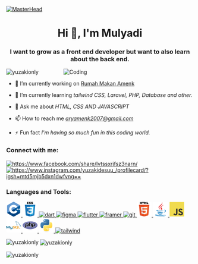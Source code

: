 [![MasterHead](https://www.optimalvirtualemployee.com/wp-content/uploads/2023/01/front-end-development.gif)](https://rishavchanda.io)
<h1 align="center">Hi 👋, I'm Mulyadi</h1>
<h3 align="center">I want to grow as a front end developer but want to also learn about the back end.</h3>

<img align="right" alt="Coding" width="350" src="https://cdn.dribbble.com/users/730703/screenshots/6581243/avento.gif">

<p align="left"> <img src="https://komarev.com/ghpvc/?username=yuzakionly&label=Profile%20views&color=0e75b6&style=flat" alt="yuzakionly" /> </p>

- 🔭 I’m currently working on [Rumah Makan Amenk](https://github.com/YuzakiOnly/Rumah-Amenk.git)

- 🌱 I’m currently learning *tailwind CSS, Laravel, PHP, Database and other.*

- 💬 Ask me about *HTML, CSS AND JAVASCRIPT*

- 📫 How to reach me *aryamenk2007@gmail.com*

- ⚡ Fun fact *I'm having so much fun in this coding world.*

<h3 align="left">Connect with me:</h3>
<p align="left">
<a href="https://fb.com/https://www.facebook.com/share/lvtssxrjfsz3narn/" target="blank"><img align="center" src="https://raw.githubusercontent.com/rahuldkjain/github-profile-readme-generator/master/src/images/icons/Social/facebook.svg" alt="https://www.facebook.com/share/lvtssxrjfsz3narn/" height="30" width="40" /></a>
<a href="https://instagram.com/https://www.instagram.com/yuzakidesuu_/profilecard/?igsh=mtd5mjb5dxn1dwfvng==" target="blank"><img align="center" src="https://raw.githubusercontent.com/rahuldkjain/github-profile-readme-generator/master/src/images/icons/Social/instagram.svg" alt="https://www.instagram.com/yuzakidesuu_/profilecard/?igsh=mtd5mjb5dxn1dwfvng==" height="30" width="40" /></a>
</p>

<h3 align="left">Languages and Tools:</h3>
<p align="left"> <a href="https://www.w3schools.com/cpp/" target="_blank" rel="noreferrer"> <img src="https://raw.githubusercontent.com/devicons/devicon/master/icons/cplusplus/cplusplus-original.svg" alt="cplusplus" width="40" height="40"/> </a> <a href="https://www.w3schools.com/css/" target="_blank" rel="noreferrer"> <img src="https://raw.githubusercontent.com/devicons/devicon/master/icons/css3/css3-original-wordmark.svg" alt="css3" width="40" height="40"/> </a> <a href="https://dart.dev" target="_blank" rel="noreferrer"> <img src="https://www.vectorlogo.zone/logos/dartlang/dartlang-icon.svg" alt="dart" width="40" height="40"/> </a> <a href="https://www.figma.com/" target="_blank" rel="noreferrer"> <img src="https://www.vectorlogo.zone/logos/figma/figma-icon.svg" alt="figma" width="40" height="40"/> </a> <a href="https://flutter.dev" target="_blank" rel="noreferrer"> <img src="https://www.vectorlogo.zone/logos/flutterio/flutterio-icon.svg" alt="flutter" width="40" height="40"/> </a> <a href="https://www.framer.com/" target="_blank" rel="noreferrer"> <img src="https://www.vectorlogo.zone/logos/framer/framer-icon.svg" alt="framer" width="40" height="40"/> </a> <a href="https://git-scm.com/" target="_blank" rel="noreferrer"> <img src="https://www.vectorlogo.zone/logos/git-scm/git-scm-icon.svg" alt="git" width="40" height="40"/> </a> <a href="https://www.w3.org/html/" target="_blank" rel="noreferrer"> <img src="https://raw.githubusercontent.com/devicons/devicon/master/icons/html5/html5-original-wordmark.svg" alt="html5" width="40" height="40"/> </a> <a href="https://www.java.com" target="_blank" rel="noreferrer"> <img src="https://raw.githubusercontent.com/devicons/devicon/master/icons/java/java-original.svg" alt="java" width="40" height="40"/> </a> <a href="https://developer.mozilla.org/en-US/docs/Web/JavaScript" target="_blank" rel="noreferrer"> <img src="https://raw.githubusercontent.com/devicons/devicon/master/icons/javascript/javascript-original.svg" alt="javascript" width="40" height="40"/> </a> <a href="https://www.mysql.com/" target="_blank" rel="noreferrer"> <img src="https://raw.githubusercontent.com/devicons/devicon/master/icons/mysql/mysql-original-wordmark.svg" alt="mysql" width="40" height="40"/> </a>  <a href="https://www.php.net" target="_blank" rel="noreferrer"> <img src="https://raw.githubusercontent.com/devicons/devicon/master/icons/php/php-original.svg" alt="php" width="40" height="40"/> </a> <a href="https://www.python.org" target="_blank" rel="noreferrer"> <img src="https://raw.githubusercontent.com/devicons/devicon/master/icons/python/python-original.svg" alt="python" width="40" height="40"/> </a> <a href="https://tailwindcss.com/" target="_blank" rel="noreferrer"> <img src="https://www.vectorlogo.zone/logos/tailwindcss/tailwindcss-icon.svg" alt="tailwind" width="40" height="40"/> </a> </p>

<p><img align="left" src="https://github-readme-stats.vercel.app/api/top-langs?username=yuzakionly&show_icons=true&locale=en&layout=compact" alt="yuzakionly" /></p>

<p>&nbsp;<img align="center" src="https://github-readme-stats.vercel.app/api?username=yuzakionly&show_icons=true&locale=en" alt="yuzakionly" /></p>

<p><img align="center" src="https://github-readme-streak-stats.herokuapp.com/?user=yuzakionly&" alt="yuzakionly" /></p>
